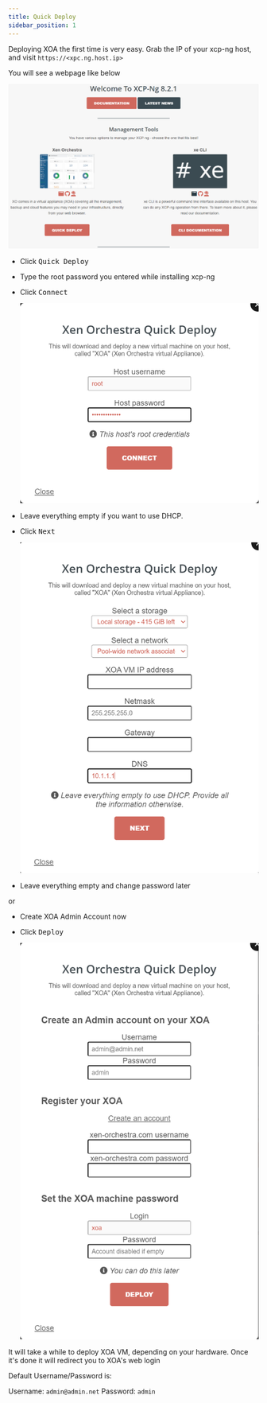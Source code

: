 ```yaml
---
title: Quick Deploy
sidebar_position: 1
---
```


Deploying XOA the first time is very easy.
Grab the IP of your xcp-ng host, and visit `https://<xpc.ng.host.ip>`

You will see a webpage like below

![xoa-deploy](img/xoa-deploy.png)

- Click <kbd>Quick Deploy</kbd>
- Type the root password you entered while installing xcp-ng
- Click <kbd>Connect</kbd>

  ![xoa-deploy-connect](img/xoa-deploy-connect.png)

- Leave everything empty if you want to use DHCP.
- Click <kbd>Next</kbd>

  ![xoa-deploy-net](img/xoa-deploy-net.png)

- Leave everything empty and change password later

or

- Create XOA Admin Account now
- Click <kbd>Deploy</kbd>

  ![xoa-deploy-account](img/xoa-deploy-account.png)

It will take a while to deploy XOA VM, depending on your hardware.
Once it's done it will redirect you to XOA's web login

Default Username/Password is:

Username: `admin@admin.net`
Password: `admin`
